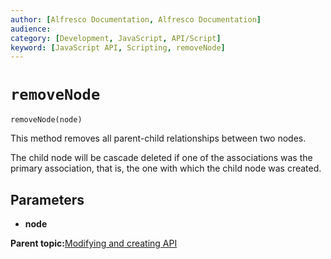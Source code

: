 ```yaml
---
author: [Alfresco Documentation, Alfresco Documentation]
audience: 
category: [Development, JavaScript, API/Script]
keyword: [JavaScript API, Scripting, removeNode]
---
```


# `removeNode`

`removeNode(node)`

This method removes all parent-child relationships between two nodes.

The child node will be cascade deleted if one of the associations was the primary association, that is, the one with which the child node was created.

## Parameters

-   **node**

**Parent topic:**[Modifying and creating API](../references/API-JS-ModifyCreate.md)

